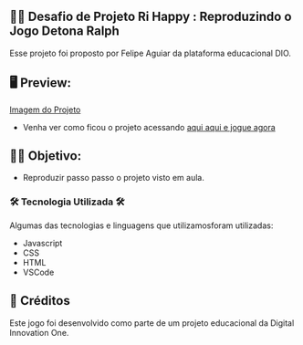 
## 👨‍💻 Desafio de Projeto Ri Happy : Reproduzindo o Jogo Detona Ralph
Esse projeto foi proposto por Felipe Aguiar da plataforma educacional DIO.

## 🖥 Preview:
[Imagem do Projeto](./src/img/jogo.JPG)
- Venha ver como ficou o projeto acessando [aqui aqui e jogue agora]()

## 👨‍💻 Objetivo:
- Reproduzir passo passo o projeto visto em aula.

### 🛠️ Tecnologia Utilizada 🛠️
Algumas das tecnologias e linguagens que utilizamosforam utilizadas:

- Javascript
- CSS
- HTML
- VSCode


## 📌 Créditos
Este jogo foi desenvolvido como parte de um projeto educacional da Digital Innovation One.








